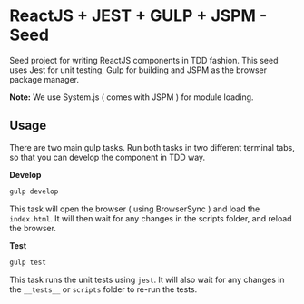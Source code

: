 # ReactJS + JEST + GULP + JSPM - Seed

Seed project for writing ReactJS components in TDD fashion. This seed uses Jest for unit testing, Gulp for building and JSPM as the browser package manager.

**Note:** We use System.js ( comes with JSPM ) for module loading.

## Usage 

There are two main gulp tasks. Run both tasks in two different terminal tabs, so that you can develop the component in TDD way.

**Develop**

```js 
gulp develop
```

This task will open the browser ( using BrowserSync ) and load the `index.html`. It will then wait for any changes in the scripts folder, and reload the browser.

**Test**

```js 
gulp test
```

This task runs the unit tests using `jest`. It will also wait for any changes in the `__tests__` or `scripts` folder to re-run the tests.